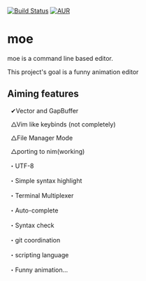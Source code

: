 [![Build Status](https://travis-ci.org/fox0430/moe.svg?branch=port-to-nim)](https://travis-ci.org/fox0430/moe)
[![AUR](https://img.shields.io/aur/license/yaourt.svg)](https://github.com/fox0430/moe/blob/port-to-nim/README.md)

moe
===

moe is a command line based editor.

This project's goal is a funny animation editor

## Aiming features ##

   ✔Vector and GapBuffer

   △Vim like keybinds (not completely)

   △File Manager Mode
  
   △porting to nim(working)

  ・UTF-8

  ・Simple syntax highlight

  ・Terminal Multiplexer
  
  ・Auto-complete

  ・Syntax check

  ・git coordination

  ・scripting language
  
  ・Funny animation...
